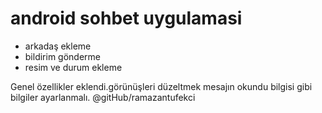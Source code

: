 # android sohbet uygulamasi
- arkadaş ekleme
- bildirim gönderme
- resim ve durum ekleme

Genel özellikler eklendi.görünüşleri düzeltmek mesajın okundu bilgisi gibi bilgiler ayarlanmalı.
@gitHub/ramazantufekci
